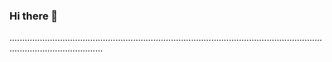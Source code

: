 ### Hi there 👋

.................................................................................................................................................................